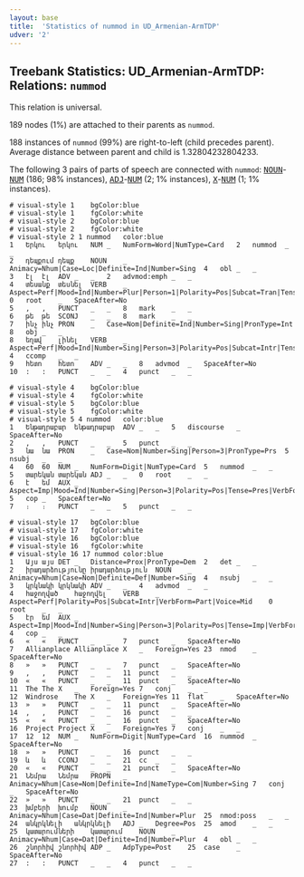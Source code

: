 ```yaml
---
layout: base
title:  'Statistics of nummod in UD_Armenian-ArmTDP'
udver: '2'
---
```


## Treebank Statistics: UD_Armenian-ArmTDP: Relations: `nummod`

This relation is universal.

189 nodes (1%) are attached to their parents as `nummod`.

188 instances of `nummod` (99%) are right-to-left (child precedes parent).
Average distance between parent and child is 1.32804232804233.

The following 3 pairs of parts of speech are connected with `nummod`: <tt><a href="hy_armtdp-pos-NOUN.html">NOUN</a></tt>-<tt><a href="hy_armtdp-pos-NUM.html">NUM</a></tt> (186; 98% instances), <tt><a href="hy_armtdp-pos-ADJ.html">ADJ</a></tt>-<tt><a href="hy_armtdp-pos-NUM.html">NUM</a></tt> (2; 1% instances), <tt><a href="hy_armtdp-pos-X.html">X</a></tt>-<tt><a href="hy_armtdp-pos-NUM.html">NUM</a></tt> (1; 1% instances).


~~~ conllu
# visual-style 1	bgColor:blue
# visual-style 1	fgColor:white
# visual-style 2	bgColor:blue
# visual-style 2	fgColor:white
# visual-style 2 1 nummod	color:blue
1	Երկու	երկու	NUM	_	NumForm=Word|NumType=Card	2	nummod	_	_
2	դեպքում	դեպք	NOUN	_	Animacy=Nhum|Case=Loc|Definite=Ind|Number=Sing	4	obl	_	_
3	էլ	էլ	ADV	_	_	2	advmod:emph	_	_
4	տեսանք	տեսնել	VERB	_	Aspect=Perf|Mood=Ind|Number=Plur|Person=1|Polarity=Pos|Subcat=Tran|Tense=Past|VerbForm=Fin|Voice=Act	0	root	_	SpaceAfter=No
5	,	,	PUNCT	_	_	8	mark	_	_
6	թե	թե	SCONJ	_	_	8	mark	_	_
7	ինչ	ինչ	PRON	_	Case=Nom|Definite=Ind|Number=Sing|PronType=Int	8	obj	_	_
8	եղավ	լինել	VERB	_	Aspect=Perf|Mood=Ind|Number=Sing|Person=3|Polarity=Pos|Subcat=Intr|Tense=Past|VerbForm=Fin|Voice=Mid	4	ccomp	_	_
9	հետո	հետո	ADV	_	_	8	advmod	_	SpaceAfter=No
10	:	:	PUNCT	_	_	4	punct	_	_

~~~


~~~ conllu
# visual-style 4	bgColor:blue
# visual-style 4	fgColor:white
# visual-style 5	bgColor:blue
# visual-style 5	fgColor:white
# visual-style 5 4 nummod	color:blue
1	Ենթադրաբար	ենթադրաբար	ADV	_	_	5	discourse	_	SpaceAfter=No
2	,	,	PUNCT	_	_	5	punct	_	_
3	նա	նա	PRON	_	Case=Nom|Number=Sing|Person=3|PronType=Prs	5	nsubj	_	_
4	60	60	NUM	_	NumForm=Digit|NumType=Card	5	nummod	_	_
5	տարեկան	տարեկան	ADJ	_	_	0	root	_	_
6	է	եմ	AUX	_	Aspect=Imp|Mood=Ind|Number=Sing|Person=3|Polarity=Pos|Tense=Pres|VerbForm=Fin	5	cop	_	SpaceAfter=No
7	։	։	PUNCT	_	_	5	punct	_	_

~~~


~~~ conllu
# visual-style 17	bgColor:blue
# visual-style 17	fgColor:white
# visual-style 16	bgColor:blue
# visual-style 16	fgColor:white
# visual-style 16 17 nummod	color:blue
1	Այս	այս	DET	_	Distance=Prox|PronType=Dem	2	det	_	_
2	իրադարձությունը	իրադարձություն	NOUN	_	Animacy=Nhum|Case=Nom|Definite=Def|Number=Sing	4	nsubj	_	_
3	կրկնակի	կրկնակի	ADV	_	_	4	advmod	_	_
4	հաջողված	հաջողվել	VERB	_	Aspect=Perf|Polarity=Pos|Subcat=Intr|VerbForm=Part|Voice=Mid	0	root	_	_
5	էր	եմ	AUX	_	Aspect=Imp|Mood=Ind|Number=Sing|Person=3|Polarity=Pos|Tense=Imp|VerbForm=Fin	4	cop	_	_
6	«	«	PUNCT	_	_	7	punct	_	SpaceAfter=No
7	Allianplace	Allianplace	X	_	Foreign=Yes	23	nmod	_	SpaceAfter=No
8	»	»	PUNCT	_	_	7	punct	_	SpaceAfter=No
9	,	,	PUNCT	_	_	11	punct	_	_
10	«	«	PUNCT	_	_	11	punct	_	SpaceAfter=No
11	The	The	X	_	Foreign=Yes	7	conj	_	_
12	Windrose	The	X	_	Foreign=Yes	11	flat	_	SpaceAfter=No
13	»	»	PUNCT	_	_	11	punct	_	SpaceAfter=No
14	,	,	PUNCT	_	_	16	punct	_	_
15	«	«	PUNCT	_	_	16	punct	_	SpaceAfter=No
16	Project	Project	X	_	Foreign=Yes	7	conj	_	_
17	12	12	NUM	_	NumForm=Digit|NumType=Card	16	nummod	_	SpaceAfter=No
18	»	»	PUNCT	_	_	16	punct	_	_
19	և	և	CCONJ	_	_	21	cc	_	_
20	«	«	PUNCT	_	_	21	punct	_	SpaceAfter=No
21	Նեմրա	Նեմրա	PROPN	_	Animacy=Nhum|Case=Nom|Definite=Ind|NameType=Com|Number=Sing	7	conj	_	SpaceAfter=No
22	»	»	PUNCT	_	_	21	punct	_	_
23	խմբերի	խումբ	NOUN	_	Animacy=Nhum|Case=Dat|Definite=Ind|Number=Plur	25	nmod:poss	_	_
24	անկրկնելի	անկրկնելի	ADJ	_	Degree=Pos	25	amod	_	_
25	կատարումների	կատարում	NOUN	_	Animacy=Nhum|Case=Dat|Definite=Ind|Number=Plur	4	obl	_	_
26	շնորհիվ	շնորհիվ	ADP	_	AdpType=Post	25	case	_	SpaceAfter=No
27	:	:	PUNCT	_	_	4	punct	_	_

~~~


